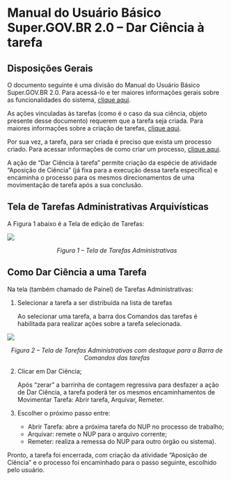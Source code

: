 # Manual do Usuário Básico Super.GOV.BR 2.0 – Dar Ciência à tarefa

## Disposições Gerais

O documento seguinte é uma divisão do Manual do Usuário Básico Super.GOV.BR 2.0. Para acessá-lo e ter maiores informações gerais sobre as funcionalidades do sistema, <ins>clique aqui</ins>.

As ações vinculadas às tarefas (como é o caso da sua ciência, objeto presente desse documento) requerem que a tarefa seja criada. Para maiores informações sobre a criação de tarefas, <ins>clique aqui</ins>.

Por sua vez, a tarefa, para ser criada é preciso que exista um processo criado. Para acessar informações de como criar um processo, <ins>clique aqui</ins>.

A ação de “Dar Ciência à tarefa” permite criação da espécie de atividade “Aposição de Ciência” (já fixa para a execução dessa tarefa específica) e encaminha o processo para os mesmos direcionamentos de uma movimentação de tarefa após a sua conclusão. 


## Tela de Tarefas Administrativas Arquivísticas

A Figura 1 abaixo é a Tela de edição de Tarefas: 

<img src="../../manual/figuras/tela_tarefas_administrativas.png"/><p style="text-align: center;">*Figura 1 – Tela de Tarefas Administrativas*</p>

## Como Dar Ciência a uma Tarefa

Na tela (também chamado de Painel) de Tarefas Administrativas: 

01.	Selecionar a tarefa a ser distribuída na lista de tarefas
	
	Ao selecionar uma tarefa, a barra dos Comandos das tarefas é habilitada para realizar ações sobre a tarefa selecionada.

<img src="../../manual/figuras/tela_barra_comandos.png"/><p style="text-align: center;">*Figura 2 – Tela de Tarefas Administrativas com destaque para a Barra de Comandos das tarefas*</p>

02.	Clicar em Dar Ciência;
	
	Após “zerar” a barrinha de contagem regressiva para desfazer a ação de Dar Ciência, a tarefa poderá ter os mesmos encaminhamentos de Movimentar Tarefa: Abrir tarefa, Arquivar, Remeter. 

03.	Escolher o próximo passo entre: 
	* Abrir Tarefa: abre a próxima tarefa do NUP no processo de trabalho;
	* Arquivar: remete o NUP para o arquivo corrente;
	* Remeter: realiza a remessa do NUP para outro órgão ou sistema).

Pronto, a tarefa foi encerrada, com criação da atividade “Aposição de Ciência” e o processo foi encaminhado para o passo seguinte, escolhido pelo usuário. 
